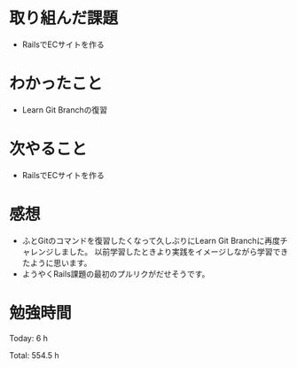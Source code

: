 # 取り組んだ課題
- RailsでECサイトを作る

# わかったこと
- Learn Git Branchの復習
  
# 次やること
- RailsでECサイトを作る

# 感想
- ふとGitのコマンドを復習したくなって久しぶりにLearn Git Branchに再度チャレンジしました。
以前学習したときより実践をイメージしながら学習できたように思います。
- ようやくRails課題の最初のプルリクがだせそうです。

# 勉強時間
Today: 6 h

Total: 554.5 h
